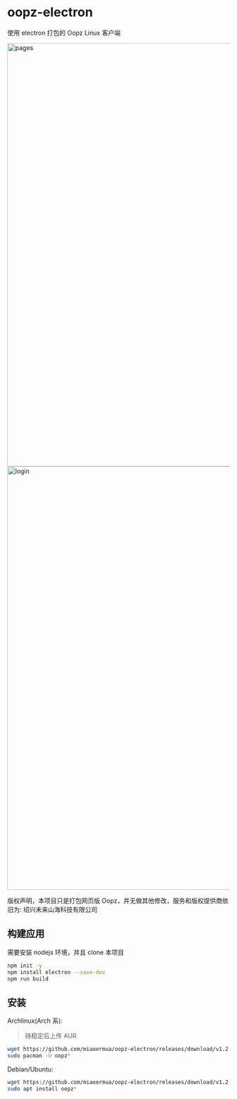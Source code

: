 # oopz-electron
使用 electron 打包的 Oopz Linux 客户端

<img width="1322" height="959" alt="pages" src="https://github.com/user-attachments/assets/2472c155-2641-4d2c-8814-4020cf0c493c" />
<img width="1322" height="959" alt="login" src="https://github.com/user-attachments/assets/edc82a1d-2291-41bc-95c8-ee4bf07be20d" />

版权声明，本项目只是打包网页版 Oopz，并无做其他修改，服务和版权提供商依旧为: 绍兴未来山海科技有限公司

## 构建应用

需要安装 nodejs 环境，并且 clone 本项目

```bash
npm init -y
npm install electron --save-dev
npm run build
```

## 安装

Archlinux(Arch 系):

> 待稳定后上传 AUR

```bash
wget https://github.com/miaoermua/oopz-electron/releases/download/v1.2.9/oopz-electron-1.2.9.pkg.tar.zst
sudo pacman -U oopz*
```

Debian/Ubuntu:

```bash
wget https://github.com/miaoermua/oopz-electron/releases/download/v1.2.9/oopz-electron-1.2.9.deb
sudo apt install oopz*
```
